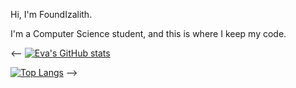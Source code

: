 Hi, I'm FoundIzalith. 

I'm a Computer Science student, and this is where I keep my code. 

<--
[![Eva's GitHub stats](https://github-readme-stats.vercel.app/api?username=foundizalith)](https://github.com/anuraghazra/github-readme-stats)

[![Top Langs](https://github-readme-stats.vercel.app/api/top-langs/?username=foundizalith)](https://github.com/anuraghazra/github-readme-stats)
-->
